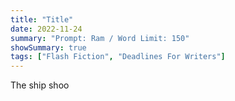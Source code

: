 ```yaml
---
title: "Title"
date: 2022-11-24
summary: "Prompt: Ram / Word Limit: 150"
showSummary: true
tags: ["Flash Fiction", "Deadlines For Writers"]
---
```


The ship shoo